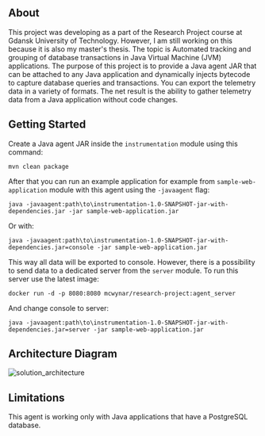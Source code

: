 ## About

This project was developing as a part of the Research Project course at Gdansk University of Technology. However, I am
still working on this because it is also my master's thesis. The topic is Automated tracking and grouping of database
transactions in Java Virtual Machine (JVM) applications. The purpose of this project is to provide a Java agent JAR that
can be attached to any Java application and dynamically injects bytecode to capture database queries and transactions.
You can export the telemetry data in a variety of formats. The net result is the ability to gather telemetry data from a
Java application without code changes.
 
## Getting Started

Create a Java agent JAR inside the `instrumentation` module using this command:
```
mvn clean package
```

After that you can run an example application for example from `sample-web-application` module with this agent using 
the `-javaagent` flag:
```
java -javaagent:path\to\instrumentation-1.0-SNAPSHOT-jar-with-dependencies.jar -jar sample-web-application.jar
```

Or with:
```
java -javaagent:path\to\instrumentation-1.0-SNAPSHOT-jar-with-dependencies.jar=console -jar sample-web-application.jar
```

This way all data will be exported to console. However, there is a possibility to send data to a dedicated server from
the `server` module. To run this server use the latest image:
```
docker run -d -p 8080:8080 mcwynar/research-project:agent_server
```

And change console to server:
```
java -javaagent:path\to\instrumentation-1.0-SNAPSHOT-jar-with-dependencies.jar=server -jar sample-web-application.jar
```

## Architecture Diagram

![solution_architecture](https://github.com/Winetq/research-project/assets/62242952/95be5caf-2832-4ef6-9f45-a813d762456c)

## Limitations

This agent is working only with Java applications that have a PostgreSQL database.
